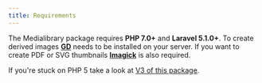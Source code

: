 ```yaml
---
title: Requirements
---
```


The Medialibrary package requires **PHP 7.0+** and **Laravel 5.1.0+**. To create derived images **[GD](http://php.net/manual/en/book.image.php)** needs to be installed on your server. If you want to create PDF or SVG thumbnails **[Imagick](http://php.net/manual/en/imagick.setresolution.php)** is also required.

If you're stuck on PHP 5 take a look at [V3 of this package](https://docs.spatie.be/laravel-medialibrary/v3/introduction).
